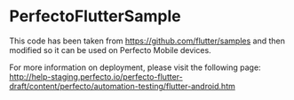 # PerfectoFlutterSample

This code has been taken from https://github.com/flutter/samples and then modified so it can be used on Perfecto Mobile devices. 

For more information on deployment, please visit the following page: 
http://help-staging.perfecto.io/perfecto-flutter-draft/content/perfecto/automation-testing/flutter-android.htm
